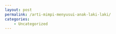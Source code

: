 ```yaml
---
layout: post
permalink: /arti-mimpi-menyusui-anak-laki-laki/
categories:
    - Uncategorized
---
```


